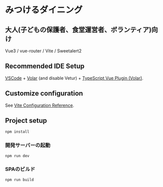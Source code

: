 # みつけるダイニング
## 大人(子どもの保護者、食堂運営者、ボランティア)向け

Vue3 / vue-router / Vite  / Sweetalert2

## Recommended IDE Setup

[VSCode](https://code.visualstudio.com/) + [Volar](https://marketplace.visualstudio.com/items?itemName=Vue.volar) (and disable Vetur) + [TypeScript Vue Plugin (Volar)](https://marketplace.visualstudio.com/items?itemName=Vue.vscode-typescript-vue-plugin).

## Customize configuration

See [Vite Configuration Reference](https://vitejs.dev/config/).

## Project setup

```sh
npm install
```

### 開発サーバーの起動

```sh
npm run dev
```

### SPAのビルド

```sh
npm run build
```
